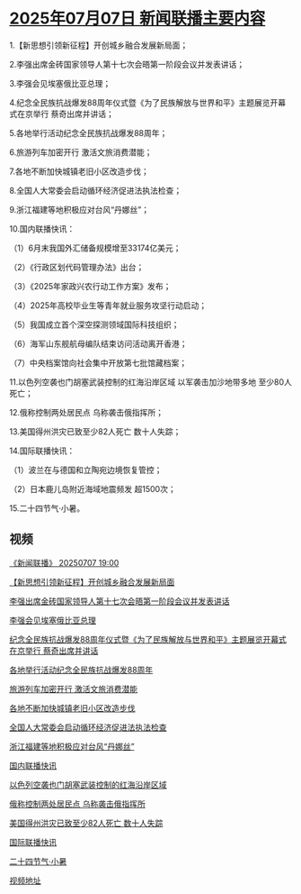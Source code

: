 # [2025年07月07日 新闻联播主要内容](https://tv.cctv.com/lm/xwlb/day/20250707.shtml)

1.【新思想引领新征程】开创城乡融合发展新局面；

2.李强出席金砖国家领导人第十七次会晤第一阶段会议并发表讲话；

3.李强会见埃塞俄比亚总理；

4.纪念全民族抗战爆发88周年仪式暨《为了民族解放与世界和平》主题展览开幕式在京举行 蔡奇出席并讲话；

5.各地举行活动纪念全民族抗战爆发88周年；

6.旅游列车加密开行 激活文旅消费潜能；

7.各地不断加快城镇老旧小区改造步伐；

8.全国人大常委会启动循环经济促进法执法检查；

9.浙江福建等地积极应对台风“丹娜丝”；

10.国内联播快讯：

（1）6月末我国外汇储备规模增至33174亿美元；

（2）《行政区划代码管理办法》出台；

（3）《2025年家政兴农行动工作方案》发布；

（4）2025年高校毕业生等青年就业服务攻坚行动启动；

（5）我国成立首个深空探测领域国际科技组织；

（6）海军山东舰航母编队结束访问活动离开香港；

（7）中央档案馆向社会集中开放第七批馆藏档案；

11.以色列空袭也门胡塞武装控制的红海沿岸区域 以军袭击加沙地带多地 至少80人死亡；

12.俄称控制两处居民点 乌称袭击俄指挥所；

13.美国得州洪灾已致至少82人死亡 数十人失踪；

14.国际联播快讯：

（1）波兰在与德国和立陶宛边境恢复管控；

（2）日本鹿儿岛附近海域地震频发 超1500次；

15.二十四节气·小暑。

## 视频

[《新闻联播》 20250707 19:00](https://tv.cctv.com/2025/07/07/VIDEVpsy7tAuUvMM3UNGE6Dt250707.shtml)

[【新思想引领新征程】开创城乡融合发展新局面](https://tv.cctv.com/2025/07/07/VIDEPdmGW9QahhqP5Ju2i7ZC250707.shtml)

[李强出席金砖国家领导人第十七次会晤第一阶段会议并发表讲话](https://tv.cctv.com/2025/07/07/VIDEJe9wJ9XXdYr0Q0FTMW4R250707.shtml)

[李强会见埃塞俄比亚总理](https://tv.cctv.com/2025/07/07/VIDEU9UTGUNsKkFV4luEybI1250707.shtml)

[纪念全民族抗战爆发88周年仪式暨《为了民族解放与世界和平》主题展览开幕式在京举行 蔡奇出席并讲话](https://tv.cctv.com/2025/07/07/VIDEGPGYBwftk0siEKJcNIqA250707.shtml)

[各地举行活动纪念全民族抗战爆发88周年](https://tv.cctv.com/2025/07/07/VIDEly0b5efyjHpXNCcvgm4P250707.shtml)

[旅游列车加密开行 激活文旅消费潜能](https://tv.cctv.com/2025/07/07/VIDEA331mP7bqgVzxAJtzVsH250707.shtml)

[各地不断加快城镇老旧小区改造步伐](https://tv.cctv.com/2025/07/07/VIDEV75IKW6TvomlcGyPT2Hy250707.shtml)

[全国人大常委会启动循环经济促进法执法检查](https://tv.cctv.com/2025/07/07/VIDETkrLRh11Eigaf6TDiGln250707.shtml)

[浙江福建等地积极应对台风“丹娜丝”](https://tv.cctv.com/2025/07/07/VIDECAS2AG2XrMzP9oghFawP250707.shtml)

[国内联播快讯](https://tv.cctv.com/2025/07/07/VIDEt0d89jJBNbjIOxrKUs2A250707.shtml)

[以色列空袭也门胡塞武装控制的红海沿岸区域](https://tv.cctv.com/2025/07/07/VIDEhhlDm9YP4TP7i95FGwms250707.shtml)

[俄称控制两处居民点 乌称袭击俄指挥所](https://tv.cctv.com/2025/07/07/VIDEM3BPqt0Lh9Xz7Ib4cXgD250707.shtml)

[美国得州洪灾已致至少82人死亡 数十人失踪](https://tv.cctv.com/2025/07/07/VIDEeOgwCQN0s3LtWXAuLN9y250707.shtml)

[国际联播快讯](https://tv.cctv.com/2025/07/07/VIDEBdinUwKhipqSGIIWDLpm250707.shtml)

[二十四节气·小暑](https://tv.cctv.com/2025/07/07/VIDEFxRv4gR4l6LiBcLZmlnw250707.shtml)

[视频地址](https://tv.cctv.com/lm/xwlb/day/20250707.shtml) 

